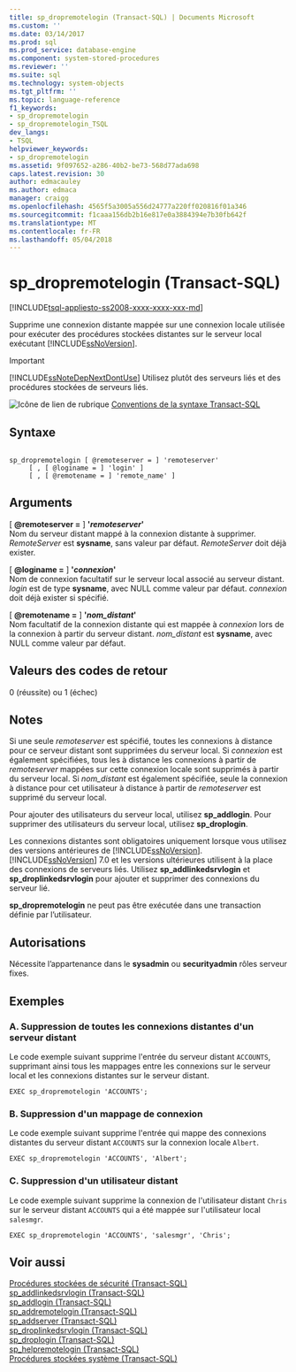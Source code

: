 ```yaml
---
title: sp_dropremotelogin (Transact-SQL) | Documents Microsoft
ms.custom: ''
ms.date: 03/14/2017
ms.prod: sql
ms.prod_service: database-engine
ms.component: system-stored-procedures
ms.reviewer: ''
ms.suite: sql
ms.technology: system-objects
ms.tgt_pltfrm: ''
ms.topic: language-reference
f1_keywords:
- sp_dropremotelogin
- sp_dropremotelogin_TSQL
dev_langs:
- TSQL
helpviewer_keywords:
- sp_dropremotelogin
ms.assetid: 9f097652-a286-40b2-be73-568d77ada698
caps.latest.revision: 30
author: edmacauley
ms.author: edmaca
manager: craigg
ms.openlocfilehash: 4565f5a3005a556d24777a220ff020816f01a346
ms.sourcegitcommit: f1caaa156db2b16e817e0a3884394e7b30fb642f
ms.translationtype: MT
ms.contentlocale: fr-FR
ms.lasthandoff: 05/04/2018
---
```

# <a name="spdropremotelogin-transact-sql"></a>sp_dropremotelogin (Transact-SQL)
[!INCLUDE[tsql-appliesto-ss2008-xxxx-xxxx-xxx-md](../../includes/tsql-appliesto-ss2008-xxxx-xxxx-xxx-md.md)]

  Supprime une connexion distante mappée sur une connexion locale utilisée pour exécuter des procédures stockées distantes sur le serveur local exécutant [!INCLUDE[ssNoVersion](../../includes/ssnoversion-md.md)].  
  
> [!IMPORTANT]  
>  [!INCLUDE[ssNoteDepNextDontUse](../../includes/ssnotedepnextdontuse-md.md)] Utilisez plutôt des serveurs liés et des procédures stockées de serveurs liés.  
  
 ![Icône de lien de rubrique](../../database-engine/configure-windows/media/topic-link.gif "Icône lien de rubrique") [Conventions de la syntaxe Transact-SQL](../../t-sql/language-elements/transact-sql-syntax-conventions-transact-sql.md)  
  
## <a name="syntax"></a>Syntaxe  
  
```  
  
sp_dropremotelogin [ @remoteserver = ] 'remoteserver'   
     [ , [ @loginame = ] 'login' ]   
     [ , [ @remotename = ] 'remote_name' ]  
```  
  
## <a name="arguments"></a>Arguments  
 [  **@remoteserver =** ] **'***remoteserver***'**  
 Nom du serveur distant mappé à la connexion distante à supprimer. *RemoteServer* est **sysname**, sans valeur par défaut. *RemoteServer* doit déjà exister.  
  
 [  **@loginame =** ] **'***connexion***'**  
 Nom de connexion facultatif sur le serveur local associé au serveur distant. *login* est de type **sysname**, avec NULL comme valeur par défaut. *connexion* doit déjà exister si spécifié.  
  
 [  **@remotename =** ] **'***nom_distant***'**  
 Nom facultatif de la connexion distante qui est mappée à *connexion* lors de la connexion à partir du serveur distant. *nom_distant* est **sysname**, avec NULL comme valeur par défaut.  
  
## <a name="return-code-values"></a>Valeurs des codes de retour  
 0 (réussite) ou 1 (échec)  
  
## <a name="remarks"></a>Notes  
 Si une seule *remoteserver* est spécifié, toutes les connexions à distance pour ce serveur distant sont supprimées du serveur local. Si *connexion* est également spécifiées, tous les à distance les connexions à partir de *remoteserver* mappées sur cette connexion locale sont supprimés à partir du serveur local. Si *nom_distant* est également spécifiée, seule la connexion à distance pour cet utilisateur à distance à partir de *remoteserver* est supprimé du serveur local.  
  
 Pour ajouter des utilisateurs du serveur local, utilisez **sp_addlogin**. Pour supprimer des utilisateurs du serveur local, utilisez **sp_droplogin**.  
  
 Les connexions distantes sont obligatoires uniquement lorsque vous utilisez des versions antérieures de [!INCLUDE[ssNoVersion](../../includes/ssnoversion-md.md)]. [!INCLUDE[ssNoVersion](../../includes/ssnoversion-md.md)] 7.0 et les versions ultérieures utilisent à la place des connexions de serveurs liés. Utilisez **sp_addlinkedsrvlogin** et **sp_droplinkedsrvlogin** pour ajouter et supprimer des connexions du serveur lié.  
  
 **sp_dropremotelogin** ne peut pas être exécutée dans une transaction définie par l’utilisateur.  
  
## <a name="permissions"></a>Autorisations  
 Nécessite l’appartenance dans le **sysadmin** ou **securityadmin** rôles serveur fixes.  
  
## <a name="examples"></a>Exemples  
  
### <a name="a-dropping-all-remote-logins-for-a-remote-server"></a>A. Suppression de toutes les connexions distantes d'un serveur distant  
 Le code exemple suivant supprime l'entrée du serveur distant `ACCOUNTS`, supprimant ainsi tous les mappages entre les connexions sur le serveur local et les connexions distantes sur le serveur distant.  
  
```  
EXEC sp_dropremotelogin 'ACCOUNTS';  
```  
  
### <a name="b-dropping-a-login-mapping"></a>B. Suppression d'un mappage de connexion  
 Le code exemple suivant supprime l'entrée qui mappe des connexions distantes du serveur distant `ACCOUNTS` sur la connexion locale `Albert`.  
  
```  
EXEC sp_dropremotelogin 'ACCOUNTS', 'Albert';  
```  
  
### <a name="c-dropping-a-remote-user"></a>C. Suppression d'un utilisateur distant  
 Le code exemple suivant supprime la connexion de l'utilisateur distant `Chris` sur le serveur distant `ACCOUNTS` qui a été mappée sur l'utilisateur local `salesmgr`.  
  
```  
EXEC sp_dropremotelogin 'ACCOUNTS', 'salesmgr', 'Chris';  
```  
  
## <a name="see-also"></a>Voir aussi  
 [Procédures stockées de sécurité &#40;Transact-SQL&#41;](../../relational-databases/system-stored-procedures/security-stored-procedures-transact-sql.md)   
 [sp_addlinkedsrvlogin &#40;Transact-SQL&#41;](../../relational-databases/system-stored-procedures/sp-addlinkedsrvlogin-transact-sql.md)   
 [sp_addlogin &#40;Transact-SQL&#41;](../../relational-databases/system-stored-procedures/sp-addlogin-transact-sql.md)   
 [sp_addremotelogin &#40;Transact-SQL&#41;](../../relational-databases/system-stored-procedures/sp-addremotelogin-transact-sql.md)   
 [sp_addserver &#40;Transact-SQL&#41;](../../relational-databases/system-stored-procedures/sp-addserver-transact-sql.md)   
 [sp_droplinkedsrvlogin &#40;Transact-SQL&#41;](../../relational-databases/system-stored-procedures/sp-droplinkedsrvlogin-transact-sql.md)   
 [sp_droplogin &#40;Transact-SQL&#41;](../../relational-databases/system-stored-procedures/sp-droplogin-transact-sql.md)   
 [sp_helpremotelogin &#40;Transact-SQL&#41;](../../relational-databases/system-stored-procedures/sp-helpremotelogin-transact-sql.md)   
 [Procédures stockées système &#40;Transact-SQL&#41;](../../relational-databases/system-stored-procedures/system-stored-procedures-transact-sql.md)  
  
  
